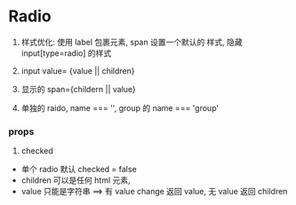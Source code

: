 # Radio

1. 样式优化: 使用 label 包裹元素, span 设置一个默认的 样式, 隐藏 input[type=radio] 的样式
2. input value= {value || children}
3. 显示的 span={childern || value}

4. 单独的 raido, name === '', group 的 name === 'group'
### props

1. checked

- 单个 radio 默认 checked = false
- children 可以是任何 html 元素,
- value 只能是字符串 ==> 有 value change 返回 value, 无 value 返回 children
